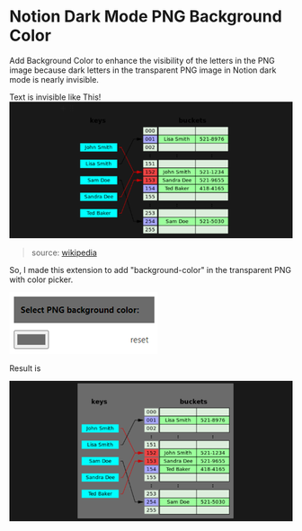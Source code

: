 # Notion Dark Mode PNG Background Color

Add Background Color to enhance the visibility of the letters in the PNG image
because dark letters in the transparent PNG image in Notion dark mode is nearly invisible. 

Text is invisible like This!
![before](src/img/doc/before.png)
> source: [wikipedia](https://en.wikipedia.org/wiki/Hash_table)


So, I made this extension to add "background-color" in the transparent PNG with color picker.

![popup-page](src/img/doc/popup.png)


Result is

![after](src/img/doc/after.png)
